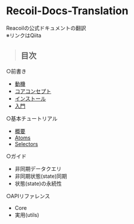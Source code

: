 # Recoil-Docs-Translation
Reacoilの公式ドキュメントの翻訳<br>
※リンクはQiita

>## 目次
○前書き
 * [動機](https://qiita.com/Daichi44/items/4236857dac4a3365f434)
 * [コアコンセプト](https://qiita.com/Daichi44/items/f6f8995a73387d104777)
 * [インストール](https://qiita.com/Daichi44/items/b46d9659c8fcfad2c227)
 * [入門](https://qiita.com/Daichi44/items/3356aaeb7a387b520621)


○基本チュートリアル
 * [概要](https://qiita.com/Daichi44/items/ee1ced6040d06e33e165)
 * [Atoms](https://qiita.com/Daichi44/items/d6c2472043b473c9819d)
 * [Selectors](https://qiita.com/Daichi44/items/af3d6363ac3ce3e7af5a)

○ガイド
 * 非同期データクエリ
 * 非同期状態(state)同期
 * 状態(state)の永続性

○APIリファレンス
 * Core
 * 実用(utils)
